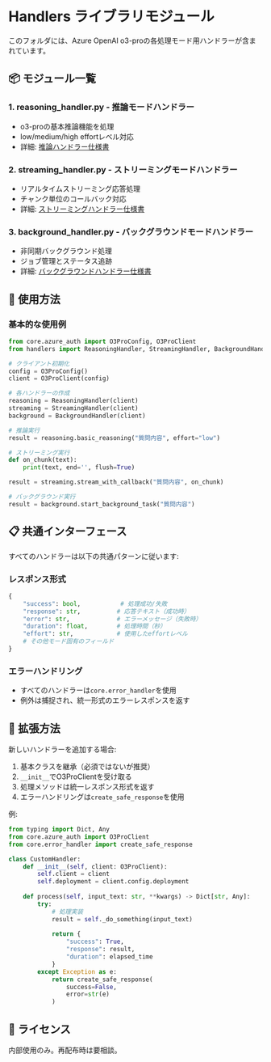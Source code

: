 # Handlers ライブラリモジュール

このフォルダには、Azure OpenAI o3-proの各処理モード用ハンドラーが含まれています。

## 📦 モジュール一覧

### 1. **reasoning_handler.py** - 推論モードハンドラー
- o3-proの基本推論機能を処理
- low/medium/high effortレベル対応
- 詳細: [推論ハンドラー仕様書](./reasoning_handler_spec.md)

### 2. **streaming_handler.py** - ストリーミングモードハンドラー  
- リアルタイムストリーミング応答処理
- チャンク単位のコールバック対応
- 詳細: [ストリーミングハンドラー仕様書](./streaming_handler_spec.md)

### 3. **background_handler.py** - バックグラウンドモードハンドラー
- 非同期バックグラウンド処理
- ジョブ管理とステータス追跡
- 詳細: [バックグラウンドハンドラー仕様書](./background_handler_spec.md)

## 🚀 使用方法

### 基本的な使用例

```python
from core.azure_auth import O3ProConfig, O3ProClient
from handlers import ReasoningHandler, StreamingHandler, BackgroundHandler

# クライアント初期化
config = O3ProConfig()
client = O3ProClient(config)

# 各ハンドラーの作成
reasoning = ReasoningHandler(client)
streaming = StreamingHandler(client)
background = BackgroundHandler(client)

# 推論実行
result = reasoning.basic_reasoning("質問内容", effort="low")

# ストリーミング実行
def on_chunk(text):
    print(text, end='', flush=True)

result = streaming.stream_with_callback("質問内容", on_chunk)

# バックグラウンド実行
result = background.start_background_task("質問内容")
```

## 📋 共通インターフェース

すべてのハンドラーは以下の共通パターンに従います:

### レスポンス形式
```python
{
    "success": bool,           # 処理成功/失敗
    "response": str,          # 応答テキスト（成功時）
    "error": str,             # エラーメッセージ（失敗時）
    "duration": float,        # 処理時間（秒）
    "effort": str,            # 使用したeffortレベル
    # その他モード固有のフィールド
}
```

### エラーハンドリング
- すべてのハンドラーは`core.error_handler`を使用
- 例外は捕捉され、統一形式のエラーレスポンスを返す

## 🔧 拡張方法

新しいハンドラーを追加する場合:

1. 基本クラスを継承（必須ではないが推奨）
2. `__init__`でO3ProClientを受け取る
3. 処理メソッドは統一レスポンス形式を返す
4. エラーハンドリングは`create_safe_response`を使用

例:
```python
from typing import Dict, Any
from core.azure_auth import O3ProClient
from core.error_handler import create_safe_response

class CustomHandler:
    def __init__(self, client: O3ProClient):
        self.client = client
        self.deployment = client.config.deployment
    
    def process(self, input_text: str, **kwargs) -> Dict[str, Any]:
        try:
            # 処理実装
            result = self._do_something(input_text)
            
            return {
                "success": True,
                "response": result,
                "duration": elapsed_time
            }
        except Exception as e:
            return create_safe_response(
                success=False,
                error=str(e)
            )
```

## 📄 ライセンス

内部使用のみ。再配布時は要相談。